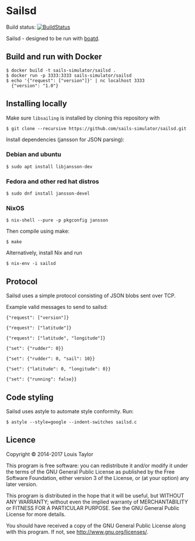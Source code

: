 Sailsd
======

Build status: [![BuildStatus](https://travis-ci.org/sails-simulator/sailsd.svg?branch=master)](https://travis-ci.org/sails-simulator/sailsd)

Sailsd - designed to be run with [boatd](http://boatd.readthedocs.io/).

Build and run with Docker
------------------------------

    $ docker build -t sails-simulator/sailsd .
    $ docker run -p 3333:3333 sails-simulator/sailsd
    $ echo '{"request": ["version"]}' | nc localhost 3333
      {"version": "1.0"}

Installing locally
------------------

Make sure `libsailing` is installed by cloning this repository with

    $ git clone --recursive https://github.com/sails-simulator/sailsd.git

Install dependencies (jansson for JSON parsing):

### Debian and ubuntu

    $ sudo apt install libjansson-dev

### Fedora and other red hat distros

    $ sudo dnf install jansson-devel

### NixOS

    $ nix-shell --pure -p pkgconfig jansson

Then compile using make:

    $ make

Alternatively, install Nix and run

    $ nix-env -i sailsd

Protocol
--------

Sailsd uses a simple protocol consisting of JSON blobs sent over TCP.

Example valid messages to send to sailsd:

    {"request": ["version"]}

    {"request": ["latitude"]}

    {"request": ["latitude", "longitude"]}

    {"set": {"rudder": 0}}

    {"set": {"rudder": 0, "sail": 10}}

    {"set": {"latitude": 0, "longitude": 0}}

    {"set": {"running": false}}


Code styling
------------

Sailsd uses astyle to automate style conformity. Run:

    $ astyle --style=google --indent-switches sailsd.c

Licence
-------

Copyright © 2014-2017 Louis Taylor

This program is free software: you can redistribute it and/or modify it under
the terms of the GNU General Public License as published by the Free Software
Foundation, either version 3 of the License, or (at your option) any later
version.

This program is distributed in the hope that it will be useful, but WITHOUT ANY
WARRANTY; without even the implied warranty of MERCHANTABILITY or FITNESS FOR A
PARTICULAR PURPOSE.  See the GNU General Public License for more details.

You should have received a copy of the GNU General Public License along with
this program.  If not, see <http://www.gnu.org/licenses/>.
